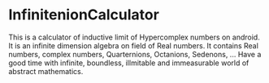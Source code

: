 InfinitenionCalculator
======================
This is a calculator of inductive limit of Hypercomplex numbers on android.
It is an infinite dimension algebra on field of Real numbers.
It contains Real numbers, complex numbers, Quarternions, Octanions, Sedenons, ...
Have a good time with infinite, boundless, illmitable and immeasurable world of abstract mathematics.
